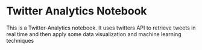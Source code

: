 # Twitter Analytics Notebook
This is a Twitter-Analytics notebook. It uses twitters API to retrieve tweets in real time and then apply some data visualization
and machine learning techniques 
